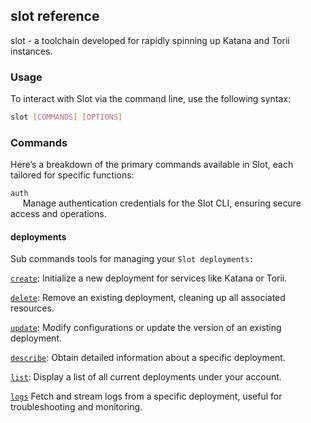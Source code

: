 ## slot reference


slot - a toolchain developed for rapidly spinning up Katana and Torii instances.

### Usage

To interact with Slot via the command line, use the following syntax:
```sh
slot [COMMANDS] [OPTIONS]
```


### Commands
Here’s a breakdown of the primary commands available in Slot, each tailored for specific functions:

`auth`  
&nbsp;&nbsp;&nbsp;&nbsp; Manage authentication credentials for the Slot CLI, ensuring secure access and operations.

#### deployments
 Sub commands tools for managing your `Slot deployments:`

[`create`](/toolchain/slot/deployment-commands/create.md): Initialize a new deployment for services like Katana or Torii.

[`delete`](/toolchain/slot/deployment-commands/delete.md): Remove an existing deployment, cleaning up all associated resources.

[`update`](/toolchain/slot/deployment-commands/update.md): Modify configurations or update the version of an existing deployment.

[`describe`](/toolchain/slot/deployment-commands/describe.md): Obtain detailed information about a specific deployment.

[`list`](/toolchain/slot/deployment-commands/list.md): Display a list of all current deployments under your account.

[`logs`](/toolchain/slot/deployment-commands/logs.md) Fetch and stream logs from a specific deployment, useful for troubleshooting and monitoring.

